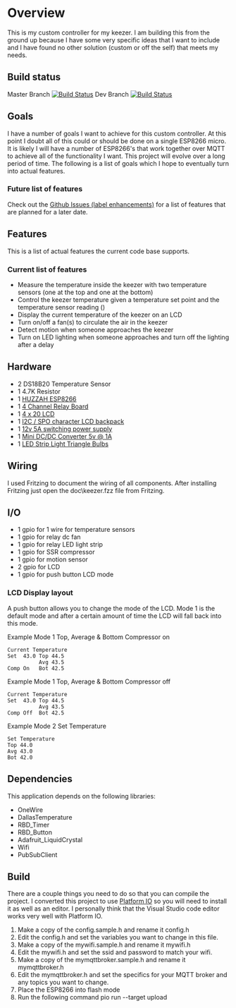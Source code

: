 # Overview
This is my custom controller for my keezer.  I am building this from the ground up because I have some very specific ideas that I want to include and I have found no other solution (custom or off the self) that meets my needs.

## Build status
Master Branch [![Build Status](https://travis-ci.org/mlinnen/my-keezer.svg?branch=master)](https://travis-ci.org/mlinnen/my-keezer) 
Dev Branch [![Build Status](https://travis-ci.org/mlinnen/my-keezer.svg?branch=dev)](https://travis-ci.org/mlinnen/my-keezer)

## Goals 
I have a number of goals I want to achieve for this custom controller.  At this point I doubt all of this could or should be done on a single ESP8266 micro.  It is likely I will have a number of ESP8266's that work together over MQTT to achieve all of the functionality I want.  This project will evolve over a long period of time.  The following is a list of goals which I hope to eventually turn into actual features.

### Future list of features
Check out the [Github Issues (label enhancements)](https://github.com/mlinnen/my-keezer/labels/enhancement) for a list of features that are planned for a later date.

## Features
This is a list of actual features the current code base supports.

### Current list of features
* Measure the temperature inside the keezer with two temperature sensors (one at the top and one at the bottom)
* Control the keezer temperature given a temperature set point and the temperature sensor reading ()
* Display the current temperature of the keezer on an LCD
* Turn on/off a fan(s) to circulate the air in the keezer
* Detect motion when someone approaches the keezer
* Turn on LED lighting when someone approaches and turn off the lighting after a delay

## Hardware
* 2 DS18B20 Temperature Sensor
* 1 4.7K Resistor
* 1 [HUZZAH ESP8266](https://www.adafruit.com/product/2471)
* 1 [4 Channel Relay Board](https://www.sunfounder.com/4-channel-5v-relay-shield-module.html)
* 1 [4 x 20 LCD](https://www.adafruit.com/product/498)
* 1 [I2C / SPO character LCD backpack](https://www.adafruit.com/product/292)
* 1 [12v 5A switching power supply](https://www.adafruit.com/product/352)
* 1 [Mini DC/DC Converter 5v @ 1A](https://www.adafruit.com/product/1065)
* 1 [LED Strip Light Triangle Bulbs](https://www.amazon.com/Triangle-Bulbs-T93003-Waterproof-Flexible/dp/B00IZA2URS)

## Wiring
I used Fritzing to document the wiring of all components.  After installing Fritzing just open the doc\keezer.fzz file from Fritzing.

## I/O
* 1 gpio for 1 wire for temperature sensors
* 1 gpio for relay dc fan
* 1 gpio for relay LED light strip
* 1 gpio for SSR compressor
* 1 gpio for motion sensor
* 2 gpio for LCD
* 1 gpio for push button LCD mode

### LCD Display layout
A push button allows you to change the mode of the LCD.  Mode 1 is the default mode and after a certain amount of time the LCD will fall back into this mode.

Example Mode 1 Top, Average & Bottom Compressor on
```
Current Temperature
Set  43.0 Top 44.5
          Avg 43.5
Comp On   Bot 42.5
```  
Example Mode 1 Top, Average & Bottom Compressor off
```
Current Temperature
Set  43.0 Top 44.5
          Avg 43.5
Comp Off  Bot 42.5
```  

Example Mode 2 Set Temperature
```
Set Temperature
Top 44.0
Avg 43.0
Bot 42.0
```

## Dependencies
This application depends on the following libraries:
* OneWire
* DallasTemperature
* RBD_Timer
* RBD_Button
* Adafruit_LiquidCrystal
* Wifi
* PubSubClient

## Build
There are a couple things you need to do so that you can compile the project. I converted this project to use [Platform IO](https://platformio.org/) so you will need to install it as well as an editor. I personally think that the Visual Studio code editor works very well with Platform IO.

1. Make a copy of the config.sample.h and rename it config.h
2. Edit the config.h and set the variables you want to change in this file.
3. Make a copy of the mywifi.sample.h and rename it mywifi.h
4. Edit the mywifi.h and set the ssid and password to match your wifi.
5. Make a copy of the mymqttbroker.sample.h and rename it mymqttbroker.h
6. Edit the mymqttbroker.h and set the specifics for your MQTT broker and any topics you want to change.
7. Place the ESP8266 into flash mode
8. Run the following command 
        pio run --target upload